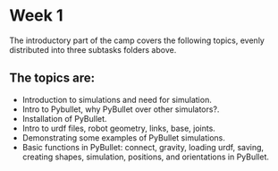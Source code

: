 # Week 1
The introductory part of the camp covers the following topics, evenly distributed into three subtasks folders above.
## The topics are:

* Introduction to simulations and need for simulation.
* Intro to Pybullet, why PyBullet over other simulators?.
* Installation of PyBullet.
* Intro to urdf files, robot geometry, links, base, joints.
* Demonstrating some examples of PyBullet simulations.
* Basic functions in PyBullet: connect, gravity, loading urdf, saving,
creating shapes, simulation, positions, and orientations in PyBullet.
